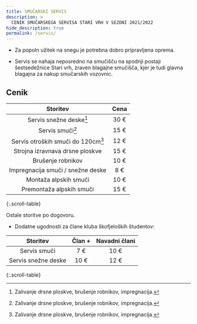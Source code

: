 ```yaml
---
title: SMUČARSKI SERVIS
description: >
  CENIK SMUČARSKEGA SERVISA STARI VRH V SEZONI 2021/2022
hide_description: true
permalink: /servis/
---
```


- Za popoln užitek na snegu je potrebna dobro pripravljena oprema.

- Servis se nahaja neposredno na smučišču na spodnji postaji šestsedežnice Stari vrh, zraven blagajne smučišča, kjer je tudi glavna blagajna za nakup smučarskih vozovnic.


## Cenik

|            **Storitev**              | **Cena** |
|:------------------------------------:|:--------:|
|        Servis snežne deske[^1]       |   30 €   |
|            Servis smuči[^1]          |   15 €   |
|   Servis otroških smuči do 120cm[^1] |   12 €   |
|  Strojna izravnava drsne ploskve     |   15 €   |
|         Brušenje robnikov            |   10 €   |
| Impregnacija smuči / snežne deske    |    8 €   |
|       Montaža alpskih smuči          |   10 €   |
|      Premontaža alpskih smuči        |   15 €   |
{:.scroll-table}

Ostale storitve po dogovoru.

- Dodatne ugodnosti za člane kluba škofjeloških študentov:

|     **Storitev**    | **Član +** | **Navadni člani** |
|:-------------------:|:----------:|:-----------------:|
|     Servis smuči    |     7 €    |        10 €       |
| Servis snežne deske |    10 €    |        12 €       |
{:.scroll-table}

[^1]: Zalivanje drsne ploskve, brušenje robnikov, impregnacija.